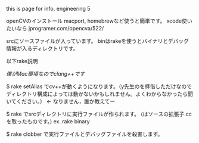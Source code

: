 this is page for info. engineering 5

openCVのインストール
macport, homebrewなど使うと簡単です。
xcode使いたいなら
jprogramer.com/opencva/522/

srcにソースファイルが入っています。
binはrakeを使うとバイナリとデバッグ情報が入るディレクトリです。

以下rake説明

*僕がMac環境なのでclang++です*

$ rake setAlias
でcv++が動くようになります。（y先生のを拝借しただけなのでディレクトリ構成によっては動かないかもしれません。よくわからなかったら聞いてください。） <- なりません，誰か教えてー

$ rake <name>
でsrcディレクトリに実行ファイルが作られます。
(<name>はソースの拡張子.ccを取ったものです。)
ex. rake binary

$ rake clobber
で実行ファイルとデバッグファイルを殺害します。